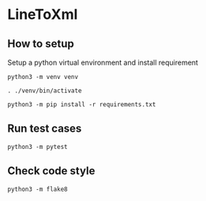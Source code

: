 # LineToXml

## How to setup
Setup a python virtual environment and install requirement

    python3 -m venv venv

    . ./venv/bin/activate

    python3 -m pip install -r requirements.txt

## Run test cases
    python3 -m pytest

## Check code style
    python3 -m flake8